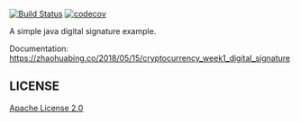 [![Build Status](https://travis-ci.org/zhaohuabing/digital-signature.svg?branch=master)](https://travis-ci.org/zhaohuabing/digital-signature)
[![codecov](https://codecov.io/gh/zhaohuabing/digital-signature/branch/master/graph/badge.svg)](https://codecov.io/gh/zhaohuabing/digital-signature)

A simple java digital signature example.

Documentation: https://zhaohuabing.co/2018/05/15/cryptocurrency_week1_digital_signature
## LICENSE
[Apache License 2.0](https://www.apache.org/licenses/LICENSE-2.0)
